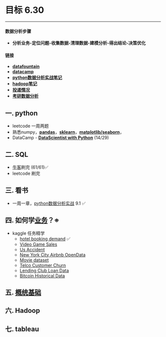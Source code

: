# 目标 6.30

***

#### 数据分析步骤
- **分析业务-定位问题-收集数据-清理数据-建模分析-得出结论-决策优化**

#### **链接**
- **[datafountain](https://www.datafountain.cn/)**
- **[datacamp](https://learn.datacamp.com/)**
- **[python数据分析实战笔记](https://github.com/Frank-LSY/data-interview/blob/master/%E6%95%B0%E6%8D%AE%E5%88%86%E6%9E%90.md)**
- **[hadoop笔记](https://github.com/Frank-LSY/data-interview/blob/master/hadoop.md)**
- **[投递情况](https://github.com/Frank-LSY/data-interview/blob/master/%E6%8A%95%E9%80%92.md)**
- **[考研数据分析](https://github.com/Frank-LSY/data-interview/tree/master/%E8%80%83%E7%A0%94-da)**

## 一. python
- leetcode 一周两题
- 熟悉numpy，**[pandas](https://github.com/Frank-LSY/data-interview/blob/master/pandas.md)**，**[sklearn]()**，**[matplotlib/seaborn](https://github.com/Frank-LSY/data-interview/blob/master/%E7%94%BB%E5%9B%BE.md)**，
- DataCamp - **[DataScientist with Python](https://learn.datacamp.com/career-tracks/data-scientist-with-python?version=4)** (14/29)

## 二. SQL
- [牛客](https://www.nowcoder.com/ta/sql)刷完 (61/61)✅
- leetcode 刷完 

## 三. 看书
- 一周一章，[python数据分析实战](https://evanli.github.io/programming-book-3/Python/Python%E6%95%B0%E6%8D%AE%E5%88%86%E6%9E%90%E4%B8%8E%E6%8C%96%E6%8E%98%E5%AE%9E%E6%88%98.pdf) 9.1 ✅

## 四. 如何学[业务](https://github.com/Frank-LSY/data-interview/labels/%E4%B8%9A%E5%8A%A1%E6%A6%82%E5%BF%B5)？※
- kaggle 任务精学
	- [hotel booking demand](https://zhuanlan.zhihu.com/p/115499116) ✅
	- [Video Game Sales](https://link.zhihu.com/?target=https%3A//www.kaggle.com/gregorut/videogamesales)
	- [Us Accident](https://www.kaggle.com/sobhanmoosavi/us-accidents)
	- [New York City Airbnb OpenData](https://link.zhihu.com/?target=https%3A//www.kaggle.com/dgomonov/new-york-city-airbnb-open-data)
	- [Movie dataset](https://link.zhihu.com/?target=https%3A//www.kaggle.com/rounakbanik/the-movies-dataset)
	- [Telco Customer Churn](https://link.zhihu.com/?target=https%3A//www.kaggle.com/blastchar/telco-customer-churn)
	- [Lending Club Loan Data](https://link.zhihu.com/?target=https%3A//www.kaggle.com/wendykan/lending-club-loan-data)
	- [Bitcoin Historical Data](https://link.zhihu.com/?target=https%3A//www.kaggle.com/mczielinski/bitcoin-historical-data)

## 五. [概统基础](https://github.com/Frank-LSY/data-interview/labels/%E7%BB%9F%E8%AE%A1%E5%AD%A6%E5%9F%BA%E7%A1%80)
## 六. Hadoop
## 七. tableau